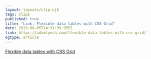```yaml
---
layout: layouts/clip.njk 
tags: clips 
published: true 
title: "Link: Flexible data tables with CSS Grid" 
date: 2019-08-05T14:31:39.955Z 
link: https://adamlynch.com/flexible-data-tables-with-css-grid/ 
ogtype: article 
---
```

[Flexible data tables with CSS Grid](https://adamlynch.com/flexible-data-tables-with-css-grid/) 
